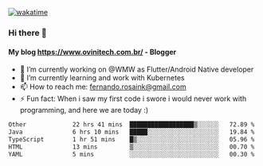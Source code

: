 [![wakatime](https://wakatime.com/badge/user/d5892087-17e6-46ab-8384-91a71a9b88d8.svg)](https://wakatime.com/@d5892087-17e6-46ab-8384-91a71a9b88d8)
### Hi there 👋

#### My blog https://www.ovinitech.com.br/ - Blogger

- 🔭 I’m currently working on @WMW as Flutter/Android Native developer
- 🌱 I’m currently learning and work with Kubernetes
- 📫 How to reach me: fernando.rosaink@gmail.com 
- ⚡ Fun fact: When i saw my first code i swore i would never work with programming, and here we are today :)

<!--START_SECTION:waka-->

```txt
Other             22 hrs 41 mins  ██████████████████▒░░░░░░   72.89 %
Java              6 hrs 10 mins   █████░░░░░░░░░░░░░░░░░░░░   19.84 %
TypeScript        1 hr 51 mins    █▒░░░░░░░░░░░░░░░░░░░░░░░   05.96 %
HTML              13 mins         ▒░░░░░░░░░░░░░░░░░░░░░░░░   00.70 %
YAML              5 mins          ░░░░░░░░░░░░░░░░░░░░░░░░░   00.30 %
```

<!--END_SECTION:waka-->
